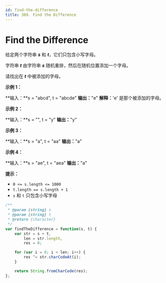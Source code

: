 ```yaml
---
id: find-the-difference
title: 389. Find the Difference
---
```


# Find the Difference

给定两个字符串 _**s**_ 和 _**t**_，它们只包含小写字母。

字符串 **_t_** 由字符串 **_s_** 随机重排，然后在随机位置添加一个字母。

请找出在 _**t**_ 中被添加的字母。



**示例 1：**

**输入：**s = "abcd", t = "abcde" **输出：**"e" **解释：**'e' 是那个被添加的字母。

**示例 2：**

**输入：**s = "", t = "y" **输出：**"y"

**示例 3：**

**输入：**s = "a", t = "aa" **输出：**"a"

**示例 4：**

**输入：**s = "ae", t = "aea" **输出：**"a"



**提示：**

-   `0 <= s.length <= 1000`
-   `t.length == s.length + 1`
-   `s` 和 `t` 只包含小写字母



```javascript
/**
 * @param {string} s
 * @param {string} t
 * @return {character}
 */
var findTheDifference = function(s, t) {
    var str = s + t,
        len = str.length,
        res = 0;

    for (var i = 0; i < len; i++) {
        res ^= str.charCodeAt(i);
    }

    return String.fromCharCode(res);
};
```